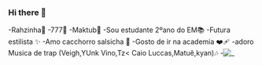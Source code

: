  ### Hi there 👋
 -Rahzinha🍒
 -777🪬
 -Maktub🦋
 -Sou estudante 2ºano do EM📚
 -Futura estilista ✨ 
 -Amo cacchorro salsicha 💓
 -Gosto de ir na academia ❤️‍🩹
 -adoro Musica de trap (Veigh,YUnk Vino,Tz< Caio Luccas,Matuê,kyan)🎶
 -![_](https://media1.tenor.com/m/rqEjJz8qsbkAAAAd/matue.gif)
 

 

